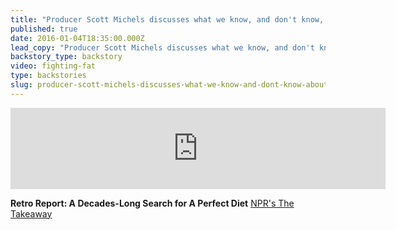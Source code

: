 ```yaml
---
title: "Producer Scott Michels discusses what we know, and don't know, about diets"
published: true
date: 2016-01-04T18:35:00.000Z
lead_copy: "Producer Scott Michels discusses what we know, and don't know, about eating healthy. It involves more guesswork than you'd think "
backstory_type: backstory
video: fighting-fat
type: backstories
slug: producer-scott-michels-discusses-what-we-know-and-dont-know-about-diets
---
```

<iframe width="600" height="130" frameborder="0" scrolling="no" src="https://www.wnyc.org/widgets/ondemand_player/takeaway/#file=%2Faudio%2Fxspf%2F562712%2F"></iframe>

**Retro Report: A Decades-Long Search for A Perfect Diet**
[NPR's The Takeaway](http://www.thetakeaway.org/story/retro-report-decades-long-search-perfect-diet/?hootPostID=e8e0dfb3beaa676456c77fd946b4487e)

